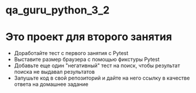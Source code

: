 # qa_guru_python_3_2

# Это проект для второго занятия

- Доработайте тест с первого занятия с Pytest
- Выставите размер браузера с помощью фикстуры Pytest
- Добавьте еще один "негативный" тест на поиск, чтобы результат поиска не выдавал результатов
- Запушьте код в свой репозиторий и дайте на него ссылку в качестве ответа на домашнее задание